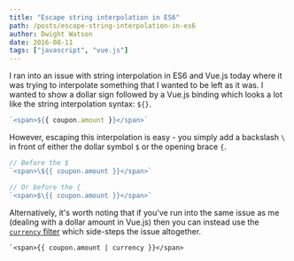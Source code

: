 ```yaml
---
title: "Escape string interpolation in ES6"
path: /posts/escape-string-interpolation-in-es6
author: Dwight Watson
date: 2016-08-11
tags: ["javascript", "vue.js"]
---
```


I ran into an issue with string interpolation in ES6 and Vue.js today where it was trying to interpolate something that I wanted to be left as it was. I wanted to show a dollar sign followed by a Vue.js binding which looks a lot like the string interpolation syntax: `${}`.

```javascript
`<span>${{ coupon.amount }}</span>`
```

However, escaping this interpolation is easy - you simply add a backslash `\` in front of either the dollar symbol `$` or the opening brace `{`.

```javascript
// Before the $
`<span>\${{ coupon.amount }}</span>`

// Or before the {
`<span>$\{{ coupon.amount }}</span>`
```

Alternatively, it's worth noting that if you've run into the same issue as me (dealing with a dollar amount in Vue.js) then you can instead use the [`currency` filter](https://vuejs.org/api/#currency) which side-steps the issue altogether.

```
`<span>{{ coupon.amount | currency }}</span>
```
